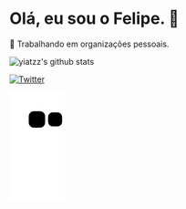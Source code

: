 # Olá, eu sou o Felipe. 👋

💼 Trabalhando em organizações pessoais.

![yiatzz's github stats](https://github-readme-stats.vercel.app/api?username=feelipaum&count_private=true&theme=radical)

[![Twitter](https://img.shields.io/badge/Twitter-1DA1F2?style=for-the-badge&logo=twitter&logoColor=white)](https://twitter.com/felipaaum)

<img src="https://github.com/Yuhtin/Yuhtin/blob/output/github-contribution-grid-snake.svg" alt="commit-snake">
